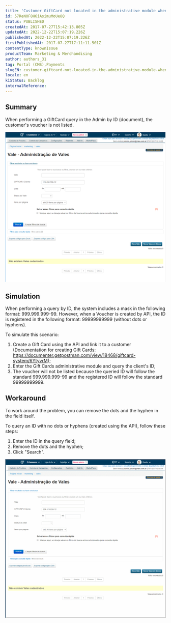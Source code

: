 ```yaml
---
title: 'Customer GiftCard not located in the administrative module when performing a CPF query'
id: 57ReN0F8H6iAsimuMoUe8Q
status: PUBLISHED
createdAt: 2017-07-27T15:42:13.805Z
updatedAt: 2022-12-22T15:07:19.226Z
publishedAt: 2022-12-22T15:07:19.226Z
firstPublishedAt: 2017-07-27T17:11:11.501Z
contentType: knownIssue
productTeam: Marketing & Merchandising
author: authors_31
tag: Portal (CMS),Payments
slugEN: customer-giftcard-not-located-in-the-administrative-module-when-performing--cpf-query
locale: en
kiStatus: Backlog
internalReference: 
---
```


## Summary

When performing a GiftCard query in the Admin by ID (document), the customer's voucher is not listed.

![vale](https://raw.githubusercontent.com/vtexdocs/help-center-content/refs/heads/main/docs/en/known-issues/Marketing%20&%20Merchandising/customer-giftcard-not-located-in-the-administrative-module-when-performing--cpf-query_1.png)

## Simulation

When performing a query by ID, the system includes a mask in the following format: 999.999.999-99. However, when a Voucher is created by API, the ID is registered in the following format: 99999999999 (without dots or hyphens).

To simulate this scenario:

1. Create a Gift Card using the API and link it to a customer (Documentation for creating Gift Cards: https://documenter.getpostman.com/view/18468/giftcard-system/6YtyvrM);
2. Enter the Gift Cards administrative module and query the client's ID;
3. The voucher will not be listed because the queried ID will follow the standard 999.999.999-99 and the registered ID will follow the standard 99999999999.

## Workaround

To work around the problem, you can remove the dots and the hyphen in the field itself.

To query an ID with no dots or hyphens (created using the API), follow these steps:
1. Enter the ID in the query field;
2. Remove the dots and the hyphen;
3. Click "Search".

![vale animado](https://raw.githubusercontent.com/vtexdocs/help-center-content/refs/heads/main/docs/en/known-issues/Marketing%20&%20Merchandising/customer-giftcard-not-located-in-the-administrative-module-when-performing--cpf-query_2.gif)

